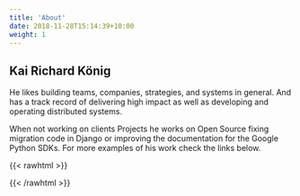 ```yaml
---
title: 'About'
date: 2018-11-28T15:14:39+10:00
weight: 1
---
```


## Kai Richard König

He likes building teams, companies, strategies, and systems in general. And has a track record of delivering high impact as well as developing and operating distributed systems.

When not working on clients Projects he works on Open Source fixing migration code in Django or improving the documentation for the Google Python SDKs. For more examples of his work check the links below.



{{< rawhtml >}}
  <link rel="stylesheet" href="https://cdnjs.cloudflare.com/ajax/libs/font-awesome/5.9.0/css/fontawesome.min.css">
  <link rel="stylesheet" href="https://cdnjs.cloudflare.com/ajax/libs/font-awesome/5.9.0/css/solid.min.css">
  <link rel="stylesheet" href="https://cdnjs.cloudflare.com/ajax/libs/font-awesome/5.9.0/css/brands.min.css">

 <center>
        <a href="https://stackoverflow.com/users/515399/krichard"><i class="fab fa-stack-overflow"></i></a>
        <a href="https://github.com/kairichard"><i class="fab fa-github"></i></a>
        <a href="https://www.xing.com/profile/KaiRichard_Koenig2"><i class="fab fa-xing"></i></a>
        <a href="https://www.linkedin.com/in/kairichard/"><i class="fab fa-linkedin"></i></a>
        <a href="https://www.hackerrank.com/kai_richard_koe1?hr_r=1"><i class="fab fa-hackerrank"></i></a>
      </center>
{{< /rawhtml >}}
